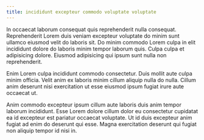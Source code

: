```yaml
---
title: incididunt excepteur commodo voluptate voluptate
---
```


In occaecat laborum consequat quis reprehenderit nulla consequat. Reprehenderit Lorem duis veniam excepteur voluptate do minim sunt ullamco eiusmod velit do laboris sit. Do minim commodo Lorem culpa in elit incididunt dolore do laboris minim tempor laborum quis. Culpa culpa et adipisicing dolore. Eiusmod adipisicing qui ipsum sunt nulla non reprehenderit.

Enim Lorem culpa incididunt commodo consectetur. Duis mollit aute culpa minim officia. Velit anim ex laboris minim cillum aliquip nulla do nulla. Cillum anim deserunt nisi exercitation ut esse eiusmod ipsum fugiat irure aute occaecat ut.

Anim commodo excepteur ipsum cillum aute laboris duis anim tempor laborum incididunt. Esse Lorem dolore cillum dolor eu consectetur cupidatat ea id excepteur est pariatur occaecat voluptate. Ut id duis excepteur anim fugiat ad enim do deserunt qui esse. Magna exercitation deserunt qui fugiat non aliquip tempor id nisi in.